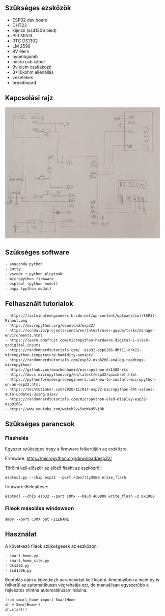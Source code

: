 ## Szükséges ezsközök
 - ESP32 dev board
 - DHT22
 - kijelző (ssd1306 oled)
 - PIR MINI3
 - RTC DS1302
 - LM 2596
 - 9V elem
 - nyomógomb
 - micro usb kábel
 - 9v elem csatlakozó
 - 3*10kohm ellenállás
 - vezetékek
 - breadboard

## Kapcsolási rajz

![Kapcsolási rajz](schematic.png)

## Szükséges software
    - anaconda python
    - putty
    - vscode + python pluginok
    - micropython firmware
    - esptool (python modul)
    - ampy (python modul)


## Felhasznált tutorialok
    - https://lastminuteengineers.b-cdn.net/wp-content/uploads/iot/ESP32-Pinout.png
    - https://micropython.org/download/esp32/
    - https://conda.io/projects/conda/en/latest/user-guide/tasks/manage-environments.html
    - https://learn.adafruit.com/micropython-hardware-digital-i-slash-o/digital-inputs
    - https://randomnerdtutorials.com/  esp32-esp8266-dht11-dht22-micropython-temperature-humidity-sensor/
    - https://randomnerdtutorials.com/esp32-esp8266-analog-readings-micropython/
    - https://github.com/omarbenhamid/micropython-ds1302-rtc
    - https://docs.micropython.org/en/latest/esp32/quickref.html
    - https://pythonforundergradengineers.com/how-to-install-micropython-on-an-esp32.html
    - https://techtotinker.com/2020/11/017-esp32-micropython-dht-values-auto-updates-using-ajax/
    - https://randomnerdtutorials.com/micropython-oled-display-esp32-esp8266/
    - https://www.youtube.com/watch?v=5vnW4U5Vj0k

## Szükséges parancsok
### Flashelés

Egyszer szükséges hogy a firmware felkerüljön az eszközre.

Firmware: https://micropython.org/download/esp32/

Törölni kell először az elöző flasht az eszközről:
```
esptool.py --chip esp32 --port /dev/ttyUSB0 erase_flash
```
firmware t6elepítése:
```
esptool --chip esp32 --port COMx --baud 460800 write_flash -z 0x1000
```
### Fileok másolása windowson

```
ampy --port COMX put FILENAME
```

## Használat
A következő fileok szükségesek az eszközön:

    - smart_home.py
    - smart_home_site.py
    - ds1302.py
    - ssd1306.py

Bootolás után a következő parancsokat kell kiadni. Amennyiben a main.py is felkerül az automatikusan végrehajtja ezt, de manuálisan egyszerűbb a fejlesztés mintha automatikusan indulna.

```
from smart_home import SmartHome
sh = SmartHome()
sh.start()
```
